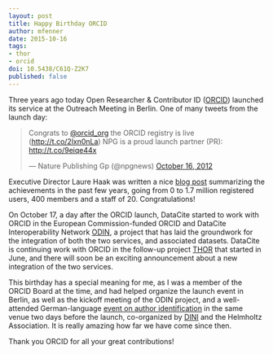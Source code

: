 ```yaml
---
layout: post
title: Happy Birthday ORCID
author: mfenner
date: 2015-10-16
tags:
- thor
- orcid
doi: 10.5438/C61Q-Z2K7
published: false
---
```

Three years ago today Open Researcher & Contributor ID ([ORCID](http://orcid.org)) launched its service at the Outreach Meeting in Berlin. One of many tweets from the launch day:

<blockquote class="twitter-tweet" lang="en"><p lang="en" dir="ltr">Congrats to <a href="https://twitter.com/ORCID_Org">@orcid_org</a> the ORCID registry is live (<a href="http://t.co/2lxn0nLa">http://t.co/2lxn0nLa</a>) NPG is a proud launch partner (PR): <a href="http://t.co/9eiqe44x">http://t.co/9eiqe44x</a></p>&mdash; Nature Publishing Gp (@npgnews) <a href="https://twitter.com/npgnews/status/258256101676564480">October 16, 2012</a></blockquote>
<script async src="//platform.twitter.com/widgets.js" charset="utf-8"></script>

Executive Director Laure Haak was written a nice [blog post](http://orcid.org/blog/2015/10/15/celebrating-our-third-anniversary) summarizing the achievements in the past few years, going from 0 to 1.7 million registered users, 400 members and a staff of 20. Congratulations!

On October 17, a day after the ORCID launch, DataCite started to work with ORCID in the European Commission-funded ORCID and DataCite Interoperability Network [ODIN](http://odin-project.eu/), a project that has laid the groundwork for the integration of both the two services, and associated datasets. DataCite is continuing work with ORCID in the follow-up project [THOR](http://project-thor.eu/) that started in June, and there will soon be an exciting announcement about a new integration of the two services.

This birthday has a special meaning for me, as I was a member of the ORCID Board at the time, and had helped organize the launch event in Berlin, as well as the kickoff meeting of the ODIN project, and a well-attended German-language [event on author identification](https://dini.de/veranstaltungen/workshops/autorenidentifikation/) in the same venue two days before the launch, co-organized by [DINI](https://dini.de/) and the Helmholtz Association. It is really amazing how far we have come since then.

Thank you ORCID for all your great contributions!
